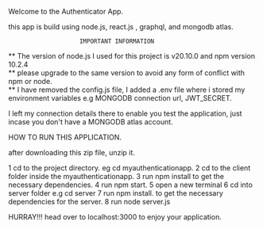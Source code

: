 Welcome to the Authenticator App.

this app is build using node.js, react.js , graphql, and mongodb atlas.

                        IMPORTANT INFORMATION
** The version of node.js I used for this project is v20.10.0 and npm version 10.2.4   
** please upgrade to the same version to avoid any form of conflict with npm or node.                    
** I have removed the config.js file, I added a .env file where i stored my environment variables
e.g MONGODB connection url, JWT_SECRET.

I left my connection details there to enable you test the application, just incase you don't have
a MONGODB atlas account. 

HOW TO RUN THIS APPLICATION.

after downloading this zip file, unzip it.

1 cd to the project directory. eg cd myauthenticationapp.
2 cd to the client folder inside the myauthenticationapp.
3 run npm install to get the necessary dependencies.
4 run npm start.
5 open a new terminal
6 cd into server folder e.g cd server
7 run npm install. to get the necessary dependencies for the server.
8 run node server.js

HURRAY!!! head over to localhost:3000 to enjoy your application.